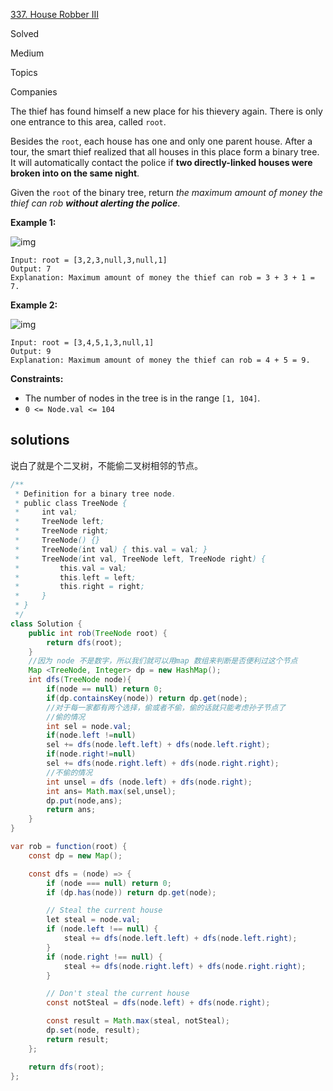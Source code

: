 [337. House Robber III](https://leetcode.com/problems/house-robber-iii/)

Solved

Medium



Topics

Companies

The thief has found himself a new place for his thievery again. There is only one entrance to this area, called `root`.

Besides the `root`, each house has one and only one parent house. After a tour, the smart thief realized that all houses in this place form a binary tree. It will automatically contact the police if **two directly-linked houses were broken into on the same night**.

Given the `root` of the binary tree, return *the maximum amount of money the thief can rob **without alerting the police***.

 

**Example 1:**

![img](https://assets.leetcode.com/uploads/2021/03/10/rob1-tree.jpg)

```
Input: root = [3,2,3,null,3,null,1]
Output: 7
Explanation: Maximum amount of money the thief can rob = 3 + 3 + 1 = 7.
```

**Example 2:**

![img](https://assets.leetcode.com/uploads/2021/03/10/rob2-tree.jpg)

```
Input: root = [3,4,5,1,3,null,1]
Output: 9
Explanation: Maximum amount of money the thief can rob = 4 + 5 = 9.
```

 

**Constraints:**

- The number of nodes in the tree is in the range `[1, 104]`.
- `0 <= Node.val <= 104`

## solutions

说白了就是个二叉树，不能偷二叉树相邻的节点。 
```java
/**
 * Definition for a binary tree node.
 * public class TreeNode {
 *     int val;
 *     TreeNode left;
 *     TreeNode right;
 *     TreeNode() {}
 *     TreeNode(int val) { this.val = val; }
 *     TreeNode(int val, TreeNode left, TreeNode right) {
 *         this.val = val;
 *         this.left = left;
 *         this.right = right;
 *     }
 * }
 */
class Solution {
    public int rob(TreeNode root) {
        return dfs(root);
    }
    //因为 node 不是数字，所以我们就可以用map 数组来判断是否便利过这个节点
    Map <TreeNode, Integer> dp = new HashMap();
    int dfs(TreeNode node){
        if(node == null) return 0;
        if(dp.containsKey(node)) return dp.get(node);
        //对于每一家都有两个选择，偷或者不偷，偷的话就只能考虑孙子节点了
        //偷的情况
        int sel = node.val;
        if(node.left !=null)
        sel += dfs(node.left.left) + dfs(node.left.right);
        if(node.right!=null)
        sel += dfs(node.right.left) + dfs(node.right.right);
        //不偷的情况
        int unsel = dfs (node.left) + dfs(node.right);
        int ans= Math.max(sel,unsel); 
        dp.put(node,ans);
        return ans;
    }
}

var rob = function(root) {
    const dp = new Map();

    const dfs = (node) => {
        if (node === null) return 0;
        if (dp.has(node)) return dp.get(node);

        // Steal the current house
        let steal = node.val;
        if (node.left !== null) {
            steal += dfs(node.left.left) + dfs(node.left.right);
        }
        if (node.right !== null) {
            steal += dfs(node.right.left) + dfs(node.right.right);
        }

        // Don't steal the current house
        const notSteal = dfs(node.left) + dfs(node.right);

        const result = Math.max(steal, notSteal);
        dp.set(node, result);
        return result;
    };

    return dfs(root);
};
```